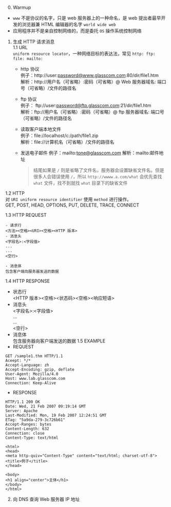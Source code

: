 0. Warmup

- `www` 不是协议的名字，只是 web 服务器上的一种命名，是 web 提出者最早开发的浏览器兼 HTML 编辑器的名字 `world wide web`
- 应用程序并不是亲自控制网络的，而是委托 `OS` 操作系统控制网络

1. 生成 HTTP 请求消息  
    1.1 URL  
    `uniform resource locator`，一种网络目标的表达法，常见 `http: ftp: file: mailto:`

   - http 协议  
     例子：http://user:password@www.glasscom.com:80/dir/file1.htm  
     解析：http://用户名（可省略）:密码（可省略）@ Web 服务器域名: 端口号（可省略）/文件的路径名
   - ftp 协议  
     例子： ftp://user:password@ftp.glasscom.com:21/dir/file1.htm  
     解析：ftp://用户名（可省略）:密码（可省略）@ ftp 服务器域名: 端口号（可省略）/文件的路径名
   - 读取客户端本地文件  
     例子：file://localhost/c:/path/file1.zip  
     解析：file://计算机名（可省略）/文件的路径名
   - 发送电子邮件
     例子：mailto:tone@glasscom.com
     解析：mailto:邮件地址

     > 结尾如果是 `/` 则是省略了文件名，服务器会设置缺省文件名。但是很多人会错误使用 `/`，所以 `http://wwww.a.com/what` 会优先查找 `what` 文件，找不到就找 `what` 目录下的缺省文件

1.2 HTTP  
 对 `URI uniform resource identifier` 使用 `method` 进行操作。  
 GET, POST, HEAD, OPTIONS, PUT, DELETE, TRACE, CONNECT

1.3 HTTP REQUEST

    - 请求行
    <方法><空格><URI><空格><HTTP 版本>
    - 消息头
    <字段名>:<字段值>
    ...
    ...
    <空行>

    - 消息体
    包含客户端向服务器发送的数据

1.4 HTTP RESPONSE

- 状态行  
  <HTTP 版本><空格><状态码><空格><响应短语>
- 消息头  
  <字段名>:<字段值>  
  ...  
  ...  
  <空行>
- 消息体  
   包含服务器向客户端发送的数据
  1.5 EXAMPLE
- REQUEST

```HTTP
GET /sample1.thm HTTP/1.1
Aceept: */*
Accept-Language: zh
Accept-Encoding: gzip, deflate
User-Agent: Mozilla/4.0
Host: www.lab.glasscom.com
Connection: Keep-Alive
```

- RESPONSE

```HTTP
HTTP/1.1 200 OK
Date: Wed, 21 Feb 2007 09:19:14 GMT
Server: Apache
Last-Modified: Mon, 19 Feb 2007 12:24:51 GMT
ETag: "5a9da-279-3c726b61"
Accept-Ranges: bytes
Content-Length: 632
Connection: close
Content-Type: text/html

<html>
<head>
<meta http-quiv="Content-Type" content="text/html; charset-utf-8">
<title>例子</title>
</head>

<body>
<h1 align="center">主体</h1>
</body>
</html>
```

2. 向 DNS 查询 Web 服务器 IP 地址
